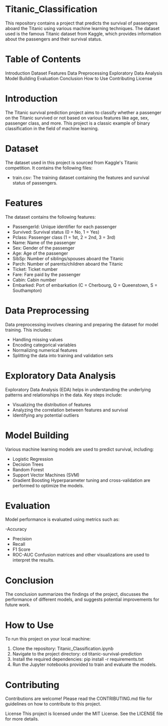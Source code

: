 # Titanic_Classification
This repository contains a project that predicts the survival of passengers aboard the Titanic using various machine learning techniques. The dataset used is the famous Titanic dataset from Kaggle, which provides information about the passengers and their survival status.

# Table of Contents
Introduction
Dataset
Features
Data Preprocessing
Exploratory Data Analysis
Model Building
Evaluation
Conclusion
How to Use
Contributing
License
# Introduction
The Titanic survival prediction project aims to classify whether a passenger on the Titanic survived or not based on various features like age, sex, passenger class, and more. This project is a classic example of binary classification in the field of machine learning.

# Dataset
The dataset used in this project is sourced from Kaggle's Titanic competition. It contains the following files:

- train.csv: The training dataset containing the features and survival status of passengers.
# Features
The dataset contains the following features:

- PassengerId: Unique identifier for each passenger
- Survived: Survival status (0 = No, 1 = Yes)
- Pclass: Passenger class (1 = 1st, 2 = 2nd, 3 = 3rd)
- Name: Name of the passenger
- Sex: Gender of the passenger
- Age: Age of the passenger
- SibSp: Number of siblings/spouses aboard the Titanic
- Parch: Number of parents/children aboard the Titanic
- Ticket: Ticket number
- Fare: Fare paid by the passenger
- Cabin: Cabin number
- Embarked: Port of embarkation (C = Cherbourg, Q = Queenstown, S = Southampton)
# Data Preprocessing
Data preprocessing involves cleaning and preparing the dataset for model training. This includes:

- Handling missing values
- Encoding categorical variables
- Normalizing numerical features
- Splitting the data into training and validation sets
# Exploratory Data Analysis
Exploratory Data Analysis (EDA) helps in understanding the underlying patterns and relationships in the data. Key steps include:

- Visualizing the distribution of features
- Analyzing the correlation between features and survival
- Identifying any potential outliers
# Model Building
Various machine learning models are used to predict survival, including:

- Logistic Regression
- Decision Trees
- Random Forest
- Support Vector Machines (SVM)
- Gradient Boosting
Hyperparameter tuning and cross-validation are performed to optimize the models.

# Evaluation
Model performance is evaluated using metrics such as:

-Accuracy
- Precision
- Recall
- F1 Score
- ROC-AUC
Confusion matrices and other visualizations are used to interpret the results.

# Conclusion
The conclusion summarizes the findings of the project, discusses the performance of different models, and suggests potential improvements for future work.

# How to Use
To run this project on your local machine:

1. Clone the repository: Titanic_Classification.ipynb
2. Navigate to the project directory: cd titanic-survival-prediction
3. Install the required dependencies: pip install -r requirements.txt
4. Run the Jupyter notebooks provided to train and evaluate the models.
# Contributing
Contributions are welcome! Please read the CONTRIBUTING.md file for guidelines on how to contribute to this project.

License
This project is licensed under the MIT License. See the LICENSE file for more details.
